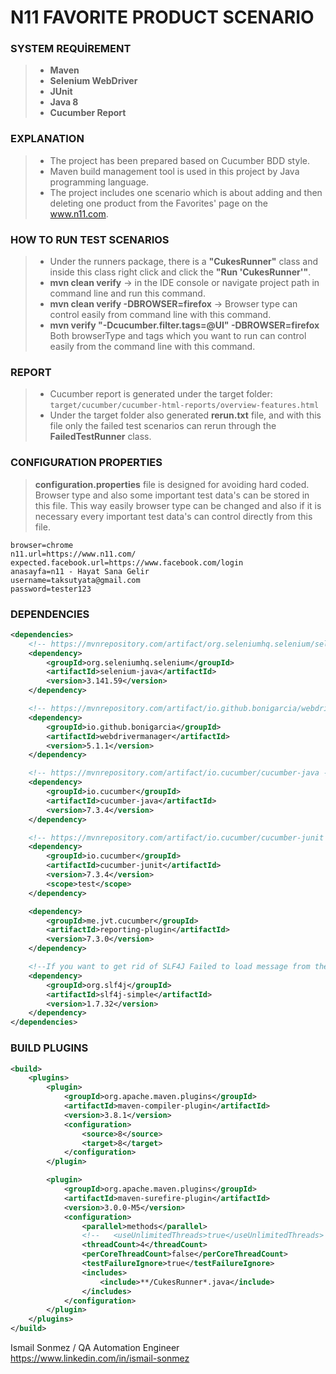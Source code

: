 # N11 FAVORITE PRODUCT SCENARIO

### SYSTEM REQUİREMENT
>-  **Maven**
>- **Selenium WebDriver**
>-  **JUnit**
>- **Java 8**
>- **Cucumber Report**

### EXPLANATION
>- The project has been prepared based on Cucumber BDD style.
>- Maven build management tool is used in this project by Java programming language.
>- The project includes one scenario which is about adding and then deleting one product from the Favorites' page on the www.n11.com.

### HOW TO RUN TEST SCENARIOS

>- Under the runners package, there is a **"CukesRunner"** class and inside this class right click and click the **"Run 'CukesRunner'"**.
>- **mvn clean verify** -> in the IDE console or navigate project path in command line and run this command.
>- **mvn clean verify -DBROWSER=firefox** -> Browser type can control easily from command line with this command.
>- **mvn verify "-Dcucumber.filter.tags=@UI" -DBROWSER=firefox** Both browserType and tags which you want to run can control easily from the command line with this command. 

### REPORT 
>- Cucumber report is generated under the target folder: `target/cucumber/cucumber-html-reports/overview-features.html`
>- Under the target folder also generated **rerun.txt** file, and with this file only the failed test scenarios can rerun through the **FailedTestRunner** class.   


### CONFIGURATION PROPERTIES

> **configuration.properties** file is designed for avoiding hard coded. Browser type and also some important test data's can be stored in this file.
This way easily browser type can be changed and also if it is necessary every important test data's can control directly from this file.
```properties
browser=chrome
n11.url=https://www.n11.com/
expected.facebook.url=https://www.facebook.com/login
anasayfa=n11 - Hayat Sana Gelir
username=taksutyata@gmail.com
password=tester123
```


### DEPENDENCIES
```xml
<dependencies>
    <!-- https://mvnrepository.com/artifact/org.seleniumhq.selenium/selenium-java -->
    <dependency>
        <groupId>org.seleniumhq.selenium</groupId>
        <artifactId>selenium-java</artifactId>
        <version>3.141.59</version>
    </dependency>

    <!-- https://mvnrepository.com/artifact/io.github.bonigarcia/webdrivermanager -->
    <dependency>
        <groupId>io.github.bonigarcia</groupId>
        <artifactId>webdrivermanager</artifactId>
        <version>5.1.1</version>
    </dependency>

    <!-- https://mvnrepository.com/artifact/io.cucumber/cucumber-java -->
    <dependency>
        <groupId>io.cucumber</groupId>
        <artifactId>cucumber-java</artifactId>
        <version>7.3.4</version>
    </dependency>

    <!-- https://mvnrepository.com/artifact/io.cucumber/cucumber-junit -->
    <dependency>
        <groupId>io.cucumber</groupId>
        <artifactId>cucumber-junit</artifactId>
        <version>7.3.4</version>
        <scope>test</scope>
    </dependency>

    <dependency>
        <groupId>me.jvt.cucumber</groupId>
        <artifactId>reporting-plugin</artifactId>
        <version>7.3.0</version>
    </dependency>

    <!--If you want to get rid of SLF4J Failed to load message from the console -->
    <dependency>
        <groupId>org.slf4j</groupId>
        <artifactId>slf4j-simple</artifactId>
        <version>1.7.32</version>
    </dependency>
</dependencies>

```

### BUILD PLUGINS
```xml
<build>
    <plugins>
        <plugin>
            <groupId>org.apache.maven.plugins</groupId>
            <artifactId>maven-compiler-plugin</artifactId>
            <version>3.8.1</version>
            <configuration>
                <source>8</source>
                <target>8</target>
            </configuration>
        </plugin>

        <plugin>
            <groupId>org.apache.maven.plugins</groupId>
            <artifactId>maven-surefire-plugin</artifactId>
            <version>3.0.0-M5</version>
            <configuration>
                <parallel>methods</parallel>
                <!--   <useUnlimitedThreads>true</useUnlimitedThreads> -->
                <threadCount>4</threadCount>
                <perCoreThreadCount>false</perCoreThreadCount>
                <testFailureIgnore>true</testFailureIgnore>
                <includes>
                    <include>**/CukesRunner*.java</include>
                </includes>
            </configuration>
        </plugin>
    </plugins>
</build>
```

Ismail Sonmez / QA Automation Engineer     
https://www.linkedin.com/in/ismail-sonmez



